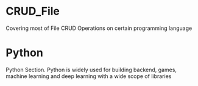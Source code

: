 # CRUD_File
Covering most of File CRUD Operations on certain programming language

# Python
Python Section. Python is widely used for building backend, games, machine learning and deep learning with a wide scope of libraries
